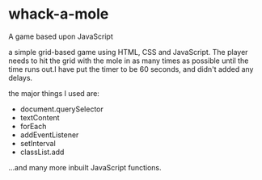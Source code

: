 
# whack-a-mole
A game based upon JavaScript 


a simple grid-based game using HTML, CSS and JavaScript. The player needs to hit the grid with the mole in as many times as possible until the time runs out.I have put the timer to be 60 seconds, and didn't added any delays.

the major things I used are:
- document.querySelector
- textContent
- forEach
- addEventListener
- setInterval
- classList.add

...and many more inbuilt JavaScript functions.

